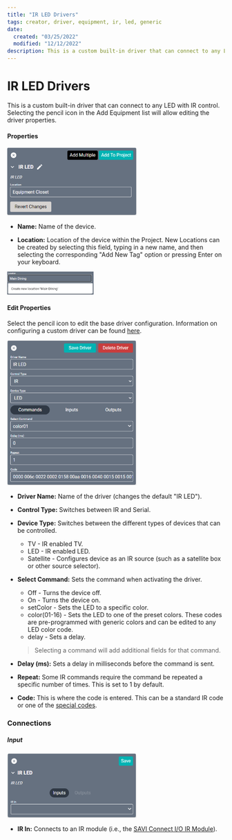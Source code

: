 ```yaml
---
title: "IR LED Drivers"
tags: creator, driver, equipment, ir, led, generic
date:
  created: "03/25/2022"
  modified: "12/12/2022"
description: This is a custom built-in driver that can connect to any LED with IR control.
---
```


# IR LED Drivers

This is a custom built-in driver that can connect to any LED with IR control. Selecting the pencil icon in the Add Equipment list will allow editing the driver properties.

#### Properties
<a href="../../../../Assets/Knowledge-Base/Creator/Drivers/ir-led.png">
  <img src="../../../../Assets/Knowledge-Base/Creator/Drivers/ir-led.png" alt="IR LED" width="300" height="">
</a>

* **Name:** Name of the device.

* **Location:** Location of the device within the Project. New Locations can be created by selecting this field, typing in a new name, and then selecting the corresponding "Add New Tag" option or pressing Enter on your keyboard.
<img src="../../../../Assets/Knowledge-Base/Creator/Drivers/locations-add.png" alt="Adding Main Dining Tag to Location" width="200" height="">

#### Edit Properties
Select the pencil icon to edit the base driver configuration. Information on configuring a custom driver can be found [here](/Knowledge-Base/Creator/Drivers/SAVI/creating-ir-rs232-drivers.md).

<a href="../../../../Assets/Knowledge-Base/Creator/Drivers/ir-led-edit-config.png">
  <img src="../../../../Assets/Knowledge-Base/Creator/Drivers/ir-led-edit-config.png" alt="IR LED edit configuration" width="300" height="">
</a>

* **Driver Name:** Name of the driver (changes the default "IR LED").

* **Control Type:** Switches between IR and Serial.

* **Device Type:** Switches between the different types of devices that can be controlled.
  * TV - IR enabled TV.
  * LED - IR enabled LED.
  * Satellite - Configures device as an IR source (such as a satellite box or other source selector).

* **Select Command:** Sets the command when activating the driver.
  * Off - Turns the device off.
  * On - Turns the device on.
  * setColor - Sets the LED to a specific color.
  * color(01-16) - Sets the LED to one of the preset colors. These codes are pre-programmed with generic colors and can be edited to any LED color code.
  * delay - Sets a delay.
  >Selecting a command will add additional fields for that command.
* **Delay (ms):** Sets a delay in milliseconds before the command is sent.
* **Repeat:** Some IR commands require the command be repeated a specific number of times. This is set to 1 by default.
* **Code:** This is where the code is entered. This can be a standard IR code or one of the [special codes](/Knowledge-Base/Creator/Drivers/SAVI/rs232-special-codes.md).



### Connections
##### Input
<a href="../../../../Assets/Knowledge-Base/Creator/Drivers/ir-led-connections-input.png">
  <img src="../../../../Assets/Knowledge-Base/Creator/Drivers/ir-led-connections-input.png" alt="IR LED connections - input" width="300" height="">
</a>

* **IR In:** Connects to an IR module (i.e., the [SAVI Connect I/O IR Module](/Knowledge-Base/Creator/Drivers/SAVI/connect-io-drivers.md "SAVI Connect I/O IR Module")).
